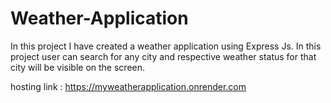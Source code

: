 # Weather-Application

In this project I have created a weather application using Express Js. In this project user can search for any city and respective weather status for that city will be visible on the screen.

hosting link : https://myweatherapplication.onrender.com
